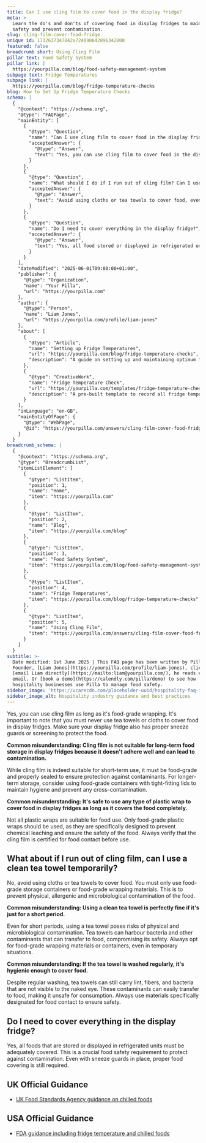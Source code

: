 ```yaml
---
title: Can I use cling film to cover food in the display fridge?
meta: >
  Learn the do's and don'ts of covering food in display fridges to maintain food
  safety and prevent contamination.
slug: cling-film-cover-food-fridge
unique id: 1732637347042x724098642896342000
featured: false
breadcrumb short: Using Cling Film
pillar text: Food Safety System
pillar link: |
  https://yourpilla.com/blog/food-safety-management-system
subpage text: Fridge Temperatures
subpage link: |
  https://yourpilla.com/blog/fridge-temperature-checks
blog: How to Set Up Fridge Temperature Checks
schema: |
  {
    "@context": "https://schema.org",
    "@type": "FAQPage",
    "mainEntity": [
      {
        "@type": "Question",
        "name": "Can I use cling film to cover food in the display fridge?",
        "acceptedAnswer": {
          "@type": "Answer",
          "text": "Yes, you can use cling film to cover food in the display fridge as long as it is food-grade wrapping. Ensure that your display fridge also has proper sneeze guards or screening to protect the food. For extended storage, use food-grade containers with tight-fitting lids to enhance hygiene and prevent cross-contamination."
        }
      },
      {
        "@type": "Question",
        "name": "What should I do if I run out of cling film? Can I use a clean tea towel temporarily?",
        "acceptedAnswer": {
          "@type": "Answer",
          "text": "Avoid using cloths or tea towels to cover food, even temporarily. They pose risks of physical and microbiological contamination. Always use food-grade storage containers or food-grade wrapping materials, ensuring compliance with food safety standards."
        }
      },
      {
        "@type": "Question",
        "name": "Do I need to cover everything in the display fridge?",
        "acceptedAnswer": {
          "@type": "Answer",
          "text": "Yes, all food stored or displayed in refrigerated units must be adequately covered. This is important to protect against contamination, even if sneeze guards are present. Always ensure proper food covering as a key food safety measure."
        }
      }
    ],
    "dateModified": "2025-06-01T09:00:00+01:00",
    "publisher": {
      "@type": "Organization",
      "name": "Your Pilla",
      "url": "https://yourpilla.com"
    },
    "author": {
      "@type": "Person",
      "name": "Liam Jones",
      "url": "https://yourpilla.com/profile/liam-jones"
    },
    "about": [
      {
        "@type": "Article",
        "name": "Setting up Fridge Temperatures",
        "url": "https://yourpilla.com/blog/fridge-temperature-checks",
        "description": "A guide on setting up and maintaining optimum fridge temperatures for food safety."
      },
      {
        "@type": "CreativeWork",
        "name": "Fridge Temperature Check",
        "url": "https://yourpilla.com/templates/fridge-temperature-check",
        "description": "A pre-built template to record all fridge temperatures, helping create a full compliance data-trail."
      }
    ],
    "inLanguage": "en-GB",
    "mainEntityOfPage": {
      "@type": "WebPage",
      "@id": "https://yourpilla.com/answers/cling-film-cover-food-fridge"
    }
  }
breadcrumb_schema: |
  {
    "@context": "https://schema.org",
    "@type": "BreadcrumbList",
    "itemListElement": [
      {
        "@type": "ListItem",
        "position": 1,
        "name": "Home",
        "item": "https://yourpilla.com"
      },
      {
        "@type": "ListItem",
        "position": 2,
        "name": "Blog",
        "item": "https://yourpilla.com/blog"
      },
      {
        "@type": "ListItem",
        "position": 3,
        "name": "Food Safety System",
        "item": "https://yourpilla.com/blog/food-safety-management-system"
      },
      {
        "@type": "ListItem",
        "position": 4,
        "name": "Fridge Temperatures",
        "item": "https://yourpilla.com/blog/fridge-temperature-checks"
      },
      {
        "@type": "ListItem",
        "position": 5,
        "name": "Using Cling Film",
        "item": "https://yourpilla.com/answers/cling-film-cover-food-fridge"
      }
    ]
  }
subtitle: >-
  Date modified: 1st June 2025 | This FAQ page has been written by Pilla
  Founder, [Liam Jones](https://yourpilla.com/profile/liam-jones), click to
  [email Liam directly](https://mailto:liam@yourpilla.com/), he reads every
  email. Or [book a demo](https://calendly.com/pilla/demo) to see how
  hospitality businesses use Pilla to manage food safety.
sidebar_image: 'https://ucarecdn.com/placeholder-uuid/hospitality-faq-image.jpg'
sidebar_image_alt: Hospitality industry guidance and best practices
---
```

Yes, you can use cling film as long as it's food-grade wrapping. It's important to note that you must never use tea towels or cloths to cover food in display fridges. Make sure your display fridge also has proper sneeze guards or screening to protect the food.

**Common misunderstanding: Cling film is not suitable for long-term food storage in display fridges because it doesn't adhere well and can lead to contamination.**

While cling film is indeed suitable for short-term use, it must be food-grade and properly sealed to ensure protection against contaminants. For longer-term storage, consider using food-grade containers with tight-fitting lids to maintain hygiene and prevent any cross-contamination.

**Common misunderstanding: It's safe to use any type of plastic wrap to cover food in display fridges as long as it covers the food completely.**

Not all plastic wraps are suitable for food use. Only food-grade plastic wraps should be used, as they are specifically designed to prevent chemical leaching and ensure the safety of the food. Always verify that the cling film is certified for food contact before use.

## What about if I run out of cling film, can I use a clean tea towel temporarily?

No, avoid using cloths or tea towels to cover food. You must only use food-grade storage containers or food-grade wrapping materials. This is to prevent physical, allergenic and microbiological contamination of the food.

**Common misunderstanding: Using a clean tea towel is perfectly fine if it's just for a short period.**

Even for short periods, using a tea towel poses risks of physical and microbiological contamination. Tea towels can harbour bacteria and other contaminants that can transfer to food, compromising its safety. Always opt for food-grade wrapping materials or containers, even in temporary situations.

**Common misunderstanding: If the tea towel is washed regularly, it's hygienic enough to cover food.**

Despite regular washing, tea towels can still carry lint, fibers, and bacteria that are not visible to the naked eye. These contaminants can easily transfer to food, making it unsafe for consumption. Always use materials specifically designated for food contact to ensure safety.

## Do I need to cover everything in the display fridge?

Yes, all foods that are stored or displayed in refrigerated units must be adequately covered. This is a crucial food safety requirement to protect against contamination. Even with sneeze guards in place, proper food covering is still required.

## UK Official Guidance

-   [UK Food Standards Agency guidance on chilled foods](https://www.food.gov.uk/safety-hygiene/how-to-chill-freeze-and-defrost-food-safely)

## USA Official Guidance

-   [FDA guidance including fridge temperature and chilled foods](https://www.fda.gov/consumers/consumer-updates/are-you-storing-food-safely)

